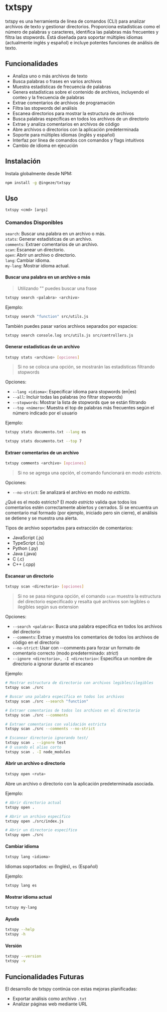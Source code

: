 # txtspy

txtspy es una herramienta de línea de comandos (CLI) para analizar archivos de texto y gestionar directorios. Proporciona estadísticas como el número de palabras y caracteres, identifica las palabras más frecuentes y filtra las stopwords. Está diseñada para soportar múltiples idiomas (actualmente inglés y español) e incluye potentes funciones de análisis de texto.

## Funcionalidades

- Analiza uno o más archivos de texto
- Busca palabras o frases en varios archivos
- Muestra estadísticas de frecuencia de palabras
- Genera estadísticas sobre el contenido de archivos, incluyendo el conteo y la frecuencia de palabras
- Extrae comentarios de archivos de programación
- Filtra las stopwords del análisis
- Escanea directorios para mostrar la estructura de archivos
- Busca palabras específicas en todos los archivos de un directorio
- Extrae y analiza comentarios en archivos de código
- Abre archivos o directorios con la aplicación predeterminada
- Soporte para múltiples idiomas (inglés y español)
- Interfaz por línea de comandos con comandos y flags intuitivos
- Cambio de idioma en ejecución

## Instalación

Instala globalmente desde NPM:

```bash
npm install -g @ingeze/txtspy
```

## Uso

```
txtspy <cmd> [args]
```

### Comandos Disponibles

`search`: Buscar una palabra en un archivo o más.  
`stats`: Generar estadísticas de un archivo.    
`comments`: Extraer comentarios de un archivo.    
`scan`: Escanear un directorio.  
`open`: Abrir un archivo o directorio.    
`lang`: Cambiar idioma.  
`my-lang`: Mostrar idioma actual.  

#### Buscar una palabra en un archivo o más

> Utilizando "" puedes buscar una frase

```bash
txtspy search <palabra> <archivo>
```

Ejemplo:

```bash
txtspy search "function" src/utils.js
```

También puedes pasar varios archivos separados por espacios:

```bash
txtspy search console.log src/utils.js src/controllers.js
```

#### Generar estadísticas de un archivo

```bash
txtspy stats <archivo> [opciones]
```

> Si no se coloca una opción, se mostrarán las estadísticas filtrando stopwords

Opciones:

- `--lang <idioma>`: Especificar idioma para stopwords (en|es)
- `--all`: Incluir todas las palabras (no filtrar stopwords)
- `--stopwords`: Mostrar la lista de stopwords que se están filtrando
- `--top <número>`: Muestra el top de palabras más frecuentes según el número indicado por el usuario

Ejemplo:

```bash
txtspy stats documento.txt --lang es
```

```bash
txtspy stats documento.txt --top 7
```

#### Extraer comentarios de un archivo

```bash
txtspy comments <archivo> [opciones]
```

> Si no se agrega una opción, el comando funcionará en _modo estricto_.

Opciones:

- `--no-strict`: Se analizará el archivo en modo _no estricto_.

¿Qué es el modo estricto?
El _modo estricto_ valida que todos los comentarios estén correctamente abiertos y cerrados.
Si se encuentra un comentario mal formado (por ejemplo, iniciado pero sin cierre), el análisis se detiene y se muestra una alerta.

Tipos de archivo soportados para extracción de comentarios:

- JavaScript (.js)
- TypeScript (.ts)
- Python (.py)
- Java (.java)
- C (.c)
- C++ (.cpp)

#### Escanear un directorio

```bash
txtspy scan <directorio> [opciones]
```

> Si no se pasa ninguna opción, el comando `scan` muestra la estructura del directorio especificado y resalta qué archivos son legibles o ilegibles según sus extension

Opciones:

- `--search <palabra>`: Busca una palabra específica en todos los archivos del directorio
- `--comments`: Extrae y muestra los comentarios de todos los archivos de código en el directorio
- `--no-strict`: Usar con --comments para forzar un formato de comentario correcto (modo predeterminado: _strict_)
- `--ignore <directorio>, -I <directorio>`: Especifica un nombre de directorio a ignorar durante el escaneo

Ejemplo:

```bash
# Mostrar estructura de directorio con archivos legibles/ilegibles
txtspy scan ./src

# Buscar una palabra específica en todos los archivos
txtspy scan ./src --search "function"

# Extraer comentarios de todos los archivos en el directorio
txtspy scan ./src --comments

# Extraer comentarios con validación estricta
txtspy scan ./src --comments --no-strict

# Escanear directorio ignorando test/
txtspy scan . --ignore test
# O usando el alias corto
txtspy scan . -I node_modules
```

#### Abrir un archivo o directorio

```bash
txtspy open <ruta>
```

Abre un archivo o directorio con la aplicación predeterminada asociada.

Ejemplo:

```bash
# Abrir directorio actual
txtspy open .

# Abrir un archivo específico
txtspy open ./src/index.js

# Abrir un directorio específico
txtspy open ./src
```

#### Cambiar idioma

```bash
txtspy lang <idioma>
```

Idiomas soportados: `en` (Inglés), `es` (Español)

Ejemplo:

```bash
txtspy lang es
```

#### Mostrar idioma actual

```bash
txtspy my-lang
```

#### Ayuda

```bash
txtspy --help
txtspy -h
```

#### Versión

```bash
txtspy --version
txtspy -v
```

## Funcionalidades Futuras

El desarrollo de txtspy continúa con estas mejoras planificadas:

- Exportar análisis como archivo `.txt`
- Analizar páginas web mediante URL
